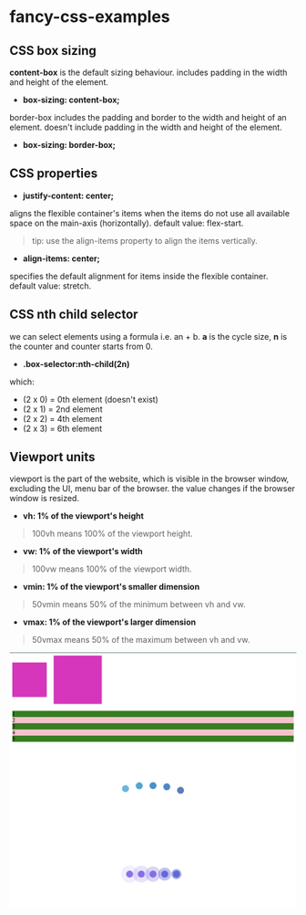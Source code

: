 # fancy-css-examples

## CSS box sizing
**content-box** is the default sizing behaviour. includes padding in the width and height of the element.

- **box-sizing: content-box;**

border-box includes the padding and border to the width and height of an element. doesn't include padding in the width and height of the element.

- **box-sizing: border-box;**

## CSS properties

- **justify-content: center;**

aligns the flexible container's items when the items do not use all available space on the main-axis (horizontally). default value: flex-start.
> tip: use the align-items property to align the items vertically.

- **align-items: center;**

specifies the default alignment for items inside the flexible container. default value: stretch.

## CSS nth child selector
we can select elements using a formula i.e. an + b. **a** is the cycle size, **n** is the counter and counter starts from 0.

- **.box-selector:nth-child(2n)**

which:
- (2 x 0) = 0th element (doesn't exist)
- (2 x 1) = 2nd element
- (2 x 2) = 4th element
- (2 x 3) = 6th element

## Viewport units
viewport is the part of the website, which is visible in the browser window, excluding the UI, menu bar of the browser. the value changes if the browser window is resized.

- **vh: 1% of the viewport's height**
> 100vh means 100% of the viewport height.
- **vw: 1% of the viewport's width**
> 100vw means 100% of the viewport width.
- **vmin: 1% of the viewport's smaller dimension**
> 50vmin means 50% of the minimum between vh and vw.
- **vmax: 1% of the viewport's larger dimension**
> 50vmax means 50% of the maximum between vh and vw.


![Alt text](image.png)
